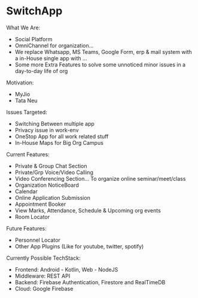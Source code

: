 # SwitchApp

What We Are:
- Social Platform
- OmniChannel for organization...
- We replace Whatsapp, MS Teams, Google Form, erp & mail system with a in-House single app with ...
- Some more Extra Features to solve some unnoticed minor issues in a day-to-day life of org

Motivation: 
- MyJio
- Tata Neu

Issues Targeted:
- Switching Between multiple app
- Privacy issue in work-env
- OneStop App for all work related stuff
- In-House Maps for Big Org Campus

Current Features:
- Private & Group Chat Section
- Private/Grp Voice/Video Calling
- Video Conferencing Section... To organize online seminar/meet/class
- Organization NoticeBoard
- Calendar
- Online Application Submission
- Appointment Booker
- View Marks, Attendance, Schedule & Upcoming org events
- Room Locator

Future Features:
- Personnel Locator
- Other App Plugins (Like for youtube, twitter, spotify)

Currently Possible TechStack:
- Frontend: Android - Kotlin, Web - NodeJS
- Middleware: REST API
- Backend: Firebase Authentication, Firestore and RealTimeDB
- Cloud: Google Firebase
